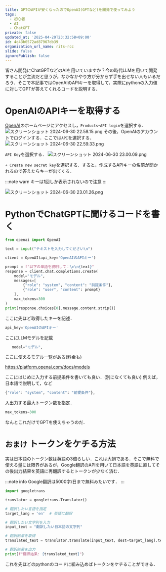```yaml
---
title: GPTのAPIが安くなったのでOpenAI(GPTなど)を開発で使ってみよう
tags:
  - 初心者
  - AI
  - ChatGPT
private: false
updated_at: '2025-04-20T23:32:58+09:00'
id: 4c43b0572ad87967db39
organization_url_name: rits-rcc
slide: false
ignorePublish: false
---
```

皆さん開発にChatGPTなどのAIを用いていますか？今の時代LLMを用いて開発することが主流だと思うが，なかなかやり方が分からず手を出せない人もいるだろう．そこで本記事ではOpenAIのAPIキーを取得して，実際にpythonの入力値に対してGPTが答えてくれるコードを説明する．

# OpenAIのAPIキーを取得する
[OpenAI](https://openai.com/)のホームページにアクセスし，`Products`-`API login`を選択する．
![スクリーンショット 2024-06-30 22.58.15.png](https://qiita-image-store.s3.ap-northeast-1.amazonaws.com/0/3757442/b699f20a-8ca5-8171-9084-c9a5ded159e5.png)
その後，OpenAIのアカウントでログインする．ここでは`API`を選択する．
![スクリーンショット 2024-06-30 22.59.33.png](https://qiita-image-store.s3.ap-northeast-1.amazonaws.com/0/3757442/65394f23-bcdd-c1c5-8d1a-18752d386910.png)

`API Key`を選択する．
![スクリーンショット 2024-06-30 23.00.09.png](https://qiita-image-store.s3.ap-northeast-1.amazonaws.com/0/3757442/97c901d9-93b0-9eb3-818a-20006979f559.png)

`+ Create new secret key`を選択する．すると，作成するAPIキーの名前が聞かれるので答えたらキーが出てくる．

:::note warn
キーは1回しか表示されないので注意
:::

![スクリーンショット 2024-06-30 23.01.26.png](https://qiita-image-store.s3.ap-northeast-1.amazonaws.com/0/3757442/27058595-03f1-d612-ba5c-3a9e7d76ca81.png)

# PythonでChatGPTに聞けるコードを書く
```py
from openai import OpenAI

text = input("テキストを入力してください\n")

client = OpenAI(api_key='OpenAIのAPIキー')

prompt = f"以下の単語を説明して：\n\n{text}"
response = client.chat.completions.create(
    model="モデル", 
    messages=[
        {"role": "system", "content": "前提条件"},
        {"role": "user", "content": prompt}
    ],
    max_tokens=300
)
print(response.choices[0].message.content.strip())
```
ここに先ほど取得したキーを記述．
```py
api_key='OpenAIのAPIキー'
```
ここにLLMモデルを記載
```py
   model="モデル", 
```

ここに使えるモデル一覧がある(料金も)

https://platform.openai.com/docs/models

ここにはじめに入力する前提条件を書いても良い．(別になくても良い)
例えば，日本語で説明して，など
```py
{"role": "system", "content": "前提条件"},
```

入出力する最大トークン数を指定．
```py
max_tokens=300
```
なんとこれだけでGPTを使えちゃうのだ．

# `おまけ` トークンをケチる方法
実は日本語のトークン数は英語の3倍らしい．これは大損である．そこで無料で使える量には限界があるが，Google翻訳のAPIを用いて日本語を英語に直してその後出力結果を英語に再翻訳するとトークンが少なく済む．

:::note info
Google翻訳は5000字/日まで無料みたいです．
:::
```py
import googletrans

translator = googletrans.Translator()

# 翻訳したい言語を指定
target_lang = 'en'  # 英語に翻訳

# 翻訳したい文字列を入力
input_text = "翻訳したい日本語の文字列"

# 翻訳結果を取得
translated_text = translator.translate(input_text, dest=target_lang).text

# 翻訳結果を出力
print(f"翻訳結果: {translated_text}")
```
これを先ほどのpythonのコードに組み込めばトークンをケチることができる．
